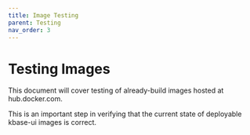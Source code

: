 ```yaml
---
title: Image Testing
parent: Testing
nav_order: 3
---
```


# Testing Images

This document will cover testing of already-build images hosted at hub.docker.com.

This is an important step in verifying that the current state of deployable kbase-ui images is correct.
